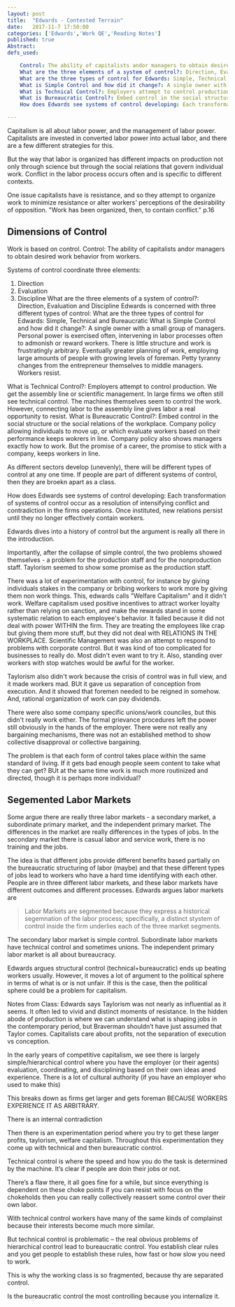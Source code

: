 ```yaml
---
layout: post
title:  "Edwards - Contested Terrain"
date:   2017-11-7 17:50:00
categories: ['Edwards','Work QE','Reading Notes']
published: true
Abstract:
defs_used:

    Control: The ability of capitalists andor managers to obtain desired work behavior from workers.
    What are the three elements of a system of control?: Direction, Evaluation and Discipline
    What are the three types of control for Edwards: Simple, Technical and Bureaucratic
    What is Simple Control and how did it change?: A single owner with a small group of managers. Personal power is exercised often, intervening in labor processes often to admonish or reward workers. There is little structure and work is frustratingly arbitrary. Eventually greater planning of work, employing large amounts of people with growing levels of foreman. Petty tyranny changes from the entrepreneur themselves to middle managers. Workers resist.
    What is Technical Control?: Employers attempt to control production. We get the assembly line or scientific management. In large firms we often still see technical control. The machines themselves seem to control the work. However, connecting labor to the assembly line gives labor a real opportunity to resist.
    What is Bureaucratic Control?: Embed control in the social structure or the social relations of the workplace. Company policy allowing individuals to move up, or which evaluate workers based on their performance keeps wokrers in line. Company policy also shows managers exactly how to work. But the promise of a career, the promise to stick with a company, keeps workers in line.
    How does Edwards see systems of control developing: Each transformation of systems of control occur as a resolution of intensifying conflict and contradiction  in the firms operations. Once instituted, new relations persist until they no longer effectively contain workers.

---
```


Capitalism is all about labor power, and the management of labor power. Capitalists are invested in converted labor power into actual labor, and there are a few different strategies for this.

But the way that labor is organized has different impacts on production not only through science but through the social relations that govern individual work. Conflict in the labor process occurs often and is specific to different contexts.

One issue capitalists have is resistance, and so they attempt to organize work to minimize resistance or alter workers' perceptions of the desirability of opposition. "Work has been organized, then, to contain conflict." p.16


## Dimensions of Control
Work is based on control.
<def>Control: The ability of capitalists andor managers to obtain desired work behavior from workers.</def>

Systems of control coordinate three elements:
1. Direction
2. Evaluation
3. Discipline
<def>What are the three elements of a system of control?: Direction, Evaluation and Discipline</def>
Edwards is concerned with three different types of control:
<def>What are the three types of control for Edwards: Simple, Technical and Bureaucratic</def>
<def>What is Simple Control and how did it change?: A single owner with a small group of managers. Personal power is exercised often, intervening in labor processes often to admonish or reward workers. There is little structure and work is frustratingly arbitrary. Eventually greater planning of work, employing large amounts of people with growing levels of foreman. Petty tyranny changes from the entrepreneur themselves to middle managers. Workers resist.</def>

<def>What is Technical Control?: Employers attempt to control production. We get the assembly line or scientific management. In large firms we often still see technical control. The machines themselves seem to control the work. However, connecting labor to the assembly line gives labor a real opportunity to resist.</def>
<def>What is Bureaucratic Control?: Embed control in the social structure or the social relations of the workplace. Company policy allowing individuals to move up, or which evaluate workers based on their performance keeps wokrers in line. Company policy also shows managers exactly how to work. But the promise of a career, the promise to stick with a company, keeps workers in line.</def>

As different sectors develop (unevenly), there will be different types of control at any one time. If people are part of different systems of control, then they are broekn apart as a class.


<def>How does Edwards see systems of control developing: Each transformation of systems of control occur as a resolution of intensifying conflict and contradiction  in the firms operations. Once instituted, new relations persist until they no longer effectively contain workers.</def>


Edwards dives into a history of control but the argument is really all there in the introduction.

Importantly, after the collapse of simple control, the two problems showed themselves - a problem for the production staff and for the nonproduction staff. Taylorism seemed to show some promise as the production staff.

There was a lot of experimentation with control, for instance by giving individuals stakes in the company or bribing workers to work more by giving them non work things. This, edwards calls "Welfare Capitalism" and it didn't work. Welfare capitalism used positive incentives to attract worker loyalty rather than relying on sanction, and make the rewards stand in some systematic relation to each employee's behavior. It failed because it did not deal with power WITHIN the firm. They are treating the employees like crap but giving them more stuff, but they did not deal with RELATIONS IN THE WORKPLACE.  Scientific Management was also an attempt to respond to problems with corporate control. But it was kind of too complicated for businesses to really do. Most didn't even want to try it. Also, standing over workers with stop watches would be awful for the worker.

Taylorism also didn't work because the crisis of control was in full view, and it made workers mad. BUt it gave us separation of conception from execution. And it showed that foremen needed to be reigned in somehow. And, rational organization of work can pay dividends.

There were also some company specific unions/work counciles, but this didn't really work either.  The formal grievance procedures left the power still obviously in the hands of the employer. There were not really any bargaining mechanisms, there was not an established method to show collective disapproval or collective bargaining.  


The problem is that each form of control takes place within the same standard of living. If it gets bad enough people seem content to take what they can get? BUt at the same time work is much more routinized and directed, though it is perhaps more individual?

## Segemented Labor Markets
Some argue there are really three labor markets - a secondary market, a subordinate primary market, and the independent primary market. The differences in the market are really differences in the types of jobs.  In the secondary market there is casual labor and service work, there is no training and the jobs.

The idea is that different jobs provide different benefits based partially on the bureaucratic structuring of labor (maybe) and that these different types of jobs lead to workers who have a hard time identifying with each other. People are in three different labor markets, and these labor markets have different outcomes and different processes. Edwards argues labor markets are
>Labor Markets are segmented because they express a historical segemnation of the labor process; specifically, a distinct stystem of control inside the firm underlies each of the three market segments.

The secondary labor market is simple control. Subordinate labor markets have technical control and sometimes unions. The independent primary labor market is all about bureaucracy.

Edwards argues structural control (technical+bureaucratic) ends up beating workers usually. However, it moves a lot of argument to the political sphere in terms of what is or is not unfair. If this is the case, then the political sphere could be a problem for capitalism.



Notes from Class:
Edwards says Taylorism was not nearly as influential as it seems. It often led to vivid and distinct moments of resistance. In the hidden abode of production is where we can understand what is shaping jobs in the contemporary period,  but Braverman shouldn’t have just assumed that Taylor comes. Capitalists care about profits, not the separation of execution vs conception.

In the early years of competitive capitalism, we see there is largely simple/hierarchical control where you have the employer (or their agents) evaluation, coordinating, and disciplining based on their own ideas aned experience. There is a lot of cultural authority (if you have an employer who used to make this)

This breaks down as firms get larger  and gets foreman BECAUSE WORKERS EXPERIENCE IT AS ARBITRARY.

There is an internal contradiction

Then there is an experimentation period where you try to get these larger profits, taylorism, welfare capitalism. Throughout this experimentation they come up with technical and then bureaucratic control.

Technical control is where the speed and how you do the task is determined by the machine. It’s clear if people are doin their jobs or not.

There’s a flaw there, it all goes fine for a while, but since everything is dependent on these choke points if you can resist with focus on the chokeholds then you can really collectively reassert some control over their own labor.

With technical control workers have many of the same kinds of complainst because their interests become much more similar.

But technical control is problematic – the real obvious problems of hierarchical control lead to bureaucratic control. You establish clear rules and you get people to establish these rules, how fast or how slow you need to work.

This is why the working class is so fragmented, because thy are separated control.


Is the bureaucratic control the most controlling because you internalize it.
